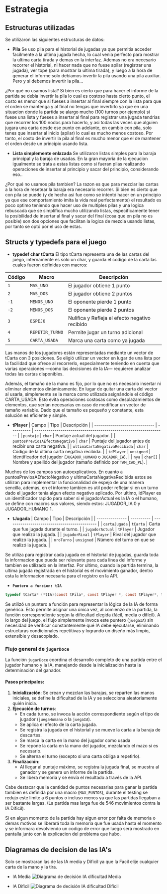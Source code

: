 
# Estrategia



## Estructuras utilizadas
Se utilizaron las siguientes estructuras de datos:

- **Pila** 
Se uso pila para el historial de jugadas ya que permitia acceder facilmente a la ultima jugada hecha, lo cual venia perfecto para mostrar la ultima carta tirada y demas en la interfaz. Ademas no era necesario recorrer el historial, ni hacer nada que no fuese apilar (registrar una jugada), ver tope (para mostrar la ultima tirada), y luego a la hora de generar el informe solo debiamos invertir la pila usando una pila auxiliar. Pero y si debemos invertir la pila...

¿Por qué no usamos lista? Si bien es cierto que para hacer el informe de la partida se debia invertir la pila lo cual es costoso hasta cierto punto, el costo es menor que si fueses a insertar al final siempre con la lista para que el orden se mantenga y al final no tengas que invertirlo ya que en una situacion donde la partida se alargo mucho (100 turnos por ejemplo) si fuese una lista y fueses a insertar al final para registrar una jugada tendrias que recorrer los 100 nodos para hacerlo, y asi todas las veces que alguien jugara una carta desde ese punto en adelante, en cambio con pila, solo tenes que insertar al inicio (apilar) lo cual es mucho menos costoso. Por tanto, el costo de invertir la pila al final es mucho menor que el de mantener el orden desde un principio usando lista.

- **Lista simplemente enlazada**
Se utilizaron listas simples para la baraja principal y la baraja de usadas. En la gran mayoria de la ejecucion igualmente se trata a estas listas como si fueran pilas realizando operaciones de insertar al principio y sacar del principio, considerando eso..

¿Por qué no usamos pila tambien? La razon es que para mezclar las cartas a la hora de resetear la baraja era necesario recorrer. Si bien es cierto que con pila se puede (y de hecho asi fue como se intentó hacer en un principio ya que ese comportamiento imita la vida real perfectamente) el resultado es poco optimo teniendo que hacer uso de multiples pilas y una logica rebuscada que se simplifica mucho utilizando listas, especificamente tener la posibilidad de insertar al final y sacar del final (cosa que en pila no es posible) son dos opciones que facilitan la logica de mezcla usando listas, por tanto se optó por el uso de estas.

## Structs y typedefs para el juego
- **typedef char tCarta**
El tipo tCarta representa una de las cartas del juego, internamente es solo un char, y guarda el codigo de la carta las cuales fueron definidas con macros:

| Código | Macro           | Descripción                         |
| ------ | --------------- | ----------------------------------- |
| `1`    | `MAS_UNO`       | El jugador obtiene 1 punto            |
| `2`    | `MAS_DOS`       | El jugador obtiene 2 puntos           |
| `-1`   | `MENOS_UNO`     | El oponente pierde 1 punto     |
| `-2`   | `MENOS_DOS`     | El oponente pierde 2 puntos     |
| `3`    | `ESPEJO`        | Nulifica y Refleja el efecto negativo recibido |
| `4`    | `REPETIR_TURNO` | Permite jugar un turno adicional    |
| `5`    | `CARTA_USADA`   | Marca una carta como ya jugada      |

Las manos de los jugadores están representadas mediante un vector de tCarta con 3 posiciones. Se eligió utilizar un vector en lugar de una lista por la facilidad que ofrece al recorrerlo, especialmente teniendo en cuenta que varias operaciones —como las decisiones de la IA— requieren analizar todas las cartas disponibles.

Además, el tamaño de la mano es fijo, por lo que no es necesario insertar ni eliminar elementos dinámicamente. En lugar de quitar una carta del vector al usarla, simplemente se la marca como utilizada asignándole el código CARTA_USADA. Esto evita operaciones costosas como desplazamientos de elementos, que serían necesarias en caso de modificar un vector de tamaño variable. Dado que el tamaño es pequeño y constante, esta solución es eficiente y simple.

- **tPlayer**
| Campo                          | Tipo       | Descripción                                                       |
| ------------------------------ | ---------- | ----------------------------------------------------------------- |
| `puntaje`                      | `char`     | Puntaje actual del jugador.                                       |
| `puntosPreviosAEfectoNegativo` | `char`     | Puntaje del jugador antes de recibir una carta negativa.          |
| `ultimaCartaNegativaRecibida`  | `char`     | Código de la última carta negativa recibida.                      |
| `idPlayer`                     | `unsigned` | Identificador del jugador (`JUGADOR_HUMANO` o `JUGADOR_IA`).      |
| `nya`                          | `char[]`   | Nombre y apellido del jugador (tamaño definido por `TAM_CAD_PL`). |

Muchos de los campos son autoexplicativos. En cuanto a puntosPreviosAEfectoNegativo y ultimaCartaNegativaRecibida estos se utilizan para implementar la funcionalidad de espejo de una manera sencilla, ademas, en el informe tambien es util poder reflejar si en un turno dado el jugador tenia algun efecto negativo aplicado. Por ultimo, idPlayer es un identificador rapido para saber si el jugadorActual es la IA o el humano, se define con macros sus valores, siendo estos:
JUGADOR_IA 0 y JUGADOR_HUMANO 1.

- **tJugada**
| Campo           | Tipo       | Descripción                                   |
| --------------- | ---------- | --------------------------------------------- |
| `cartaJugada`   | `tCarta`   | Carta que fue jugada durante el turno.        |
| `jugadorActual` | `tPlayer`  | Jugador que realizó la jugada.                |
| `jugadorRival`  | `tPlayer`  | Rival del jugador que realizó la jugada.      |
| `nroTurno`      | `unsigned` | Número del turno en que se realizó la jugada. |

Se utiliza para registrar cada jugada en el historial de jugadas, guarda toda la informacion que pueda ser relevante para cada linea del informe y tambien se utilizado en la interfaz. Por ultimo, cuando la partida termina, la ultima jugada registrada en el historial es el movimiento ganador, dentro esta la informacion necesaria para el registro en la API.


- **`Puntero a funcion: tIA`**

```c
typedef tCarta* (*tIA)(const tPila*, const tPlayer *, const tPlayer*, tCarta *mano, tCarta* manoJugador, tJugada jugada);
```

Se utilizó un puntero a función para representar la lógica de la IA de forma genérica. Esto permite asignar una única vez, al comienzo de la partida, la función correspondiente según la dificultad elegida (fácil, media o difícil). A lo largo del juego, el flujo simplemente invoca este puntero (`juegaIA`) sin necesidad de verificar constantemente qué IA debe ejecutarse, eliminando estructuras condicionales repetitivas y logrando un diseño más limpio, extensible y desacoplado.

### Flujo general de `jugarDoce`

La función `jugarDoce` coordina el desarrollo completo de una partida entre el jugador humano y la IA, manejando desde la inicialización hasta la determinación del ganador.

#### Pasos principales:

1. **Inicialización**: Se crean y mezclan las barajas, se reparten las manos iniciales, se define la dificultad de la IA y se selecciona aleatoriamente quién inicia.
2. **Ejecución de turnos**:
   - En cada turno, se invoca la acción correspondiente según el tipo de jugador (`juegaHumano` o la `juegaIA`).
   - Se aplica el efecto de la carta jugada.
   - Se registra la jugada en el historial y se mueve la carta a la baraja de descartes.
   - Se marca la carta en la mano del jugador como usada
   - Se repone la carta en la mano del jugador, mezclando el mazo si es necesario.
   - Se alterna el turno (excepto si una carta obliga a repetirlo).
3. **Finalización**:
   - Al llegar al puntaje máximo, se registra la jugada final, se muestra al ganador y se genera un informe de la partida.
   - Se libera memoria y se envía el resultado a través de la API.

Cabe destacar que la cantidad de puntos necesarias para ganar la partida tambien es definida por una macro (`MAX_PUNTOS`), durante el testing se redujo este limite a 6 puntos o incluso menos ya que las partidas llegaban a ser bastante largas. (La partida mas larga fue de 546 movimientos contra la IA Dificil).

Si en algun momento de la partida hay algun error por falta de memoria o demas motivos se liberará toda la memoria que fue usada hasta el momento y se informara devolviendo un codigo de error que luego será mostrado en pantalla junto con la explicacion del problema que hubo.

## Diagramas de decision de las IA's

Solo se mostraran las de las IA media y Dificil ya que la Facil elije cualquier carta de la mano y la tira.
- IA Media
![Diagrama de decisión IA dificultad Media](https://i.imgur.com/k0iYsox.png)

- IA Dificil
![Diagrama de decisión IA dificultad Dificil](https://i.imgur.com/pNHogYr.png)







